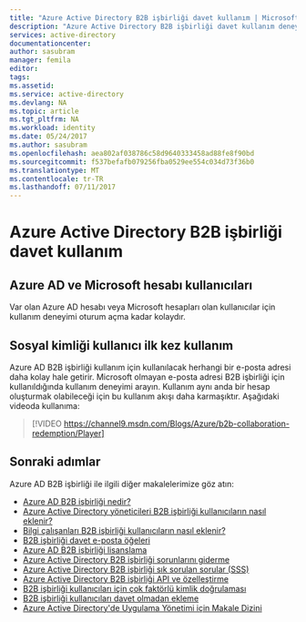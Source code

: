 ```yaml
---
title: "Azure Active Directory B2B işbirliği davet kullanım | Microsoft Docs"
description: "Azure Active Directory B2B işbirliği davet kullanım deneyimi"
services: active-directory
documentationcenter: 
author: sasubram
manager: femila
editor: 
tags: 
ms.assetid: 
ms.service: active-directory
ms.devlang: NA
ms.topic: article
ms.tgt_pltfrm: NA
ms.workload: identity
ms.date: 05/24/2017
ms.author: sasubram
ms.openlocfilehash: aea802af038786c58d9640333458ad88fe8f90bd
ms.sourcegitcommit: f537befafb079256fba0529ee554c034d73f36b0
ms.translationtype: MT
ms.contentlocale: tr-TR
ms.lasthandoff: 07/11/2017
---
```

# <a name="azure-active-directory-b2b-collaboration-invitation-redemption"></a>Azure Active Directory B2B işbirliği davet kullanım

## <a name="azure-ad-and-microsoft-account-users"></a>Azure AD ve Microsoft hesabı kullanıcıları
Var olan Azure AD hesabı veya Microsoft hesapları olan kullanıcılar için kullanım deneyimi oturum açma kadar kolaydır.

## <a name="social-id-user-first-time-redemption"></a>Sosyal kimliği kullanıcı ilk kez kullanım
Azure AD B2B işbirliği kullanım için kullanılacak herhangi bir e-posta adresi daha kolay hale getirir. Microsoft olmayan e-posta adresi B2B işbirliği için kullanıldığında kullanım deneyimi arayın. Kullanım aynı anda bir hesap oluşturmak olabileceği için bu kullanım akışı daha karmaşıktır. Aşağıdaki videoda kullanıma:

> [!VIDEO https://channel9.msdn.com/Blogs/Azure/b2b-collaboration-redemption/Player]
> 

## <a name="next-steps"></a>Sonraki adımlar

Azure AD B2B işbirliği ile ilgili diğer makalelerimize göz atın:

* [Azure AD B2B işbirliği nedir?](active-directory-b2b-what-is-azure-ad-b2b.md)
* [Azure Active Directory yöneticileri B2B işbirliği kullanıcıların nasıl eklenir?](active-directory-b2b-admin-add-users.md)
* [Bilgi çalışanları B2B işbirliği kullanıcıların nasıl eklenir?](active-directory-b2b-iw-add-users.md)
* [B2B işbirliği davet e-posta öğeleri](active-directory-b2b-invitation-email.md)
* [Azure AD B2B işbirliği lisanslama](active-directory-b2b-licensing.md)
* [Azure Active Directory B2B işbirliği sorunlarını giderme](active-directory-b2b-troubleshooting.md)
* [Azure Active Directory B2B işbirliği sık sorulan sorular (SSS)](active-directory-b2b-faq.md)
* [Azure Active Directory B2B işbirliği API ve özelleştirme](active-directory-b2b-api.md)
* [B2B işbirliği kullanıcıları için çok faktörlü kimlik doğrulaması](active-directory-b2b-mfa-instructions.md)
* [B2B işbirliği kullanıcıları davet olmadan ekleme](active-directory-b2b-add-user-without-invite.md)
* [Azure Active Directory'de Uygulama Yönetimi için Makale Dizini](active-directory-apps-index.md)
